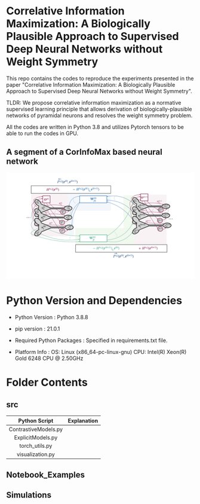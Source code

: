 # Correlative Information Maximization: A Biologically Plausible Approach to Supervised Deep Neural Networks without Weight Symmetry

This repo contains the codes to reproduce the experiments presented in the paper "Correlative Information Maximization: A Biologically Plausible Approach to Supervised Deep Neural Networks without Weight Symmetry". 

TLDR: We propose correlative information maximization as a normative supervised learning principle that allows derivation of biologically-plausible networks of pyramidal neurons and resolves the weight symmetry problem. 

All the codes are written in Python 3.8 and utilizes Pytorch tensors to be able to run the codes in GPU.

## A segment of a CorInfoMax based neural network

![Sample Network Figures](./Figures/CorInfoMaxNN_.png) 

# Python Version and Dependencies

* Python Version : Python 3.8.8

* pip version : 21.0.1

* Required Python Packages : Specified in requirements.txt file.

* Platform Info : OS: Linux (x86_64-pc-linux-gnu) CPU: Intel(R) Xeon(R) Gold 6248 CPU @ 2.50GHz

# Folder Contents

## src
Python Script         |  Explanation
:--------------------:|:-------------------------:
ContrastiveModels.py   |
ExplicitModels.py       |
torch_utils.py          |
visualization.py        |

## Notebook_Examples

## Simulations